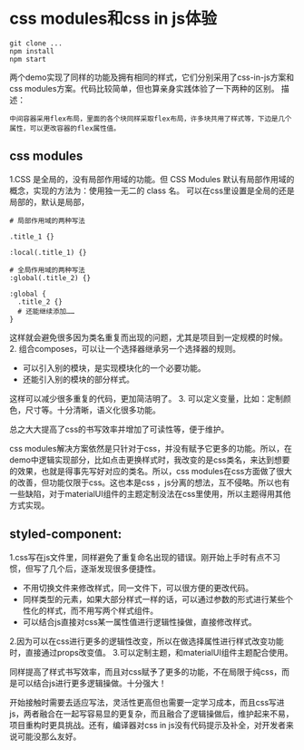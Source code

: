 # css modules和css in js体验
```
git clone ...
npm install
npm start
```
两个demo实现了同样的功能及拥有相同的样式，它们分别采用了css-in-js方案和css modules方案。代码比较简单，但也算亲身实践体验了一下两种的区别。
描述：
```
中间容器采用flex布局，里面的各个块同样采取flex布局，许多块共用了样式等，下边是几个属性，可以更改容器的flex属性值。
```

## css modules
1.CSS 是全局的，没有局部作用域的功能。但 CSS Modules 默认有局部作用域的概念，实现的方法为：使用独一无二的 class 名。
可以在css里设置是全局的还是局部的，默认是局部，
```
# 局部作用域的两种写法

.title_1 {}

:local(.title_1) {}

# 全局作用域的两种写法
:global(.title_2) {}

:global {
  .title_2 {}
  # 还能继续添加……
}
```
这样就会避免很多因为类名重复而出现的问题，尤其是项目到一定规模的时候。
2. 组合composes，可以让一个选择器继承另一个选择器的规则。
- 可以引入别的模块，是实现模块化的一个必要功能。
- 还能引入别的模块的部分样式。

这样可以减少很多重复的代码，更加简洁明了。
3. 可以定义变量，比如：定制颜色，尺寸等。十分清晰，语义化很多功能。

总之大大提高了css的书写效率并增加了可读性等，便于维护。

css modules解决方案依然是只针对于css，并没有赋予它更多的功能。所以，在demo中逻辑实现部分，比如点击更换样式时，我改变的是css类名，来达到想要的效果，也就是得事先写好对应的类名。所以，css modules在css方面做了很大的改善，但功能仅限于css。这也本是css ，js分离的想法，互不侵略。所以也有一些缺陷，对于materialUI组件的主题定制没法在css里使用，所以主题得用其他方式实现。

## styled-component:
1.css写在js文件里，同样避免了重复命名出现的错误。刚开始上手时有点不习惯，但写了几个后，逐渐发现很多便捷性。
- 不用切换文件来修改样式，同一文件下，可以很方便的更改代码。
- 同样类型的元素，如果大部分样式一样的话，可以通过参数的形式进行某些个性化的样式，而不用写两个样式组件。
- 可以结合js直接对css某一属性值进行逻辑性操做，直接修改样式。

2.因为可以在css进行更多的逻辑性改变，所以在做选择属性进行样式改变功能时，直接通过props改变值。
3.可以定制主题，和materialUI组件主题配合使用。

同样提高了样式书写效率，而且对css赋予了更多的功能，不在局限于纯css，而是可以结合js进行更多逻辑操做。十分强大！

开始接触时需要去适应写法，灵活性更高但也需要一定学习成本，而且css写进js，两者融合在一起写容易显的更复杂，而且融合了逻辑操做后，维护起来不易，项目重构时更具挑战。还有，编译器对css in js没有代码提示及补全，对开发者来说可能没那么友好。

